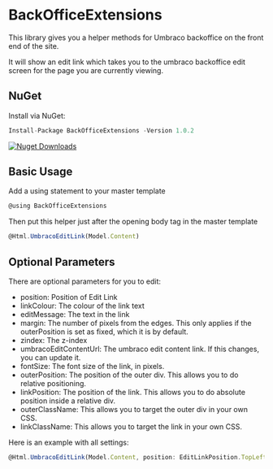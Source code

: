 # BackOfficeExtensions
This library gives you a helper methods for Umbraco backoffice on the front end of the site.

It will show an edit link which takes you to the umbraco backoffice edit screen for the page you are currently viewing.

## NuGet

Install via NuGet:
```javascript
Install-Package BackOfficeExtensions -Version 1.0.2 
```

[![Nuget Downloads](https://img.shields.io/nuget/dt/BackOfficeExtensions.svg)](https://www.nuget.org/packages/BackOfficeExtensions)

## Basic Usage

Add a using statement to your master template

```javascript
@using BackOfficeExtensions
```

Then put this helper just after the opening body tag in the master template

```javascript
@Html.UmbracoEditLink(Model.Content)
```

## Optional Parameters

There are optional parameters for you to edit:
- position: Position of Edit Link
- linkColour: The colour of the link text
- editMessage: The text in the link
- margin: The number of pixels from the edges. This only applies if the outerPosition is set as fixed, which it is by default.
- zindex: The z-index
- umbracoEditContentUrl: The umbraco edit content link. If this changes, you can update it.
- fontSize: The font size of the link, in pixels.
- outerPosition: The position of the outer div. This allows you to do relative positioning.
- linkPosition: The position of the link. This allows you to do absolute position inside a relative div.
- outerClassName: This allows you to target the outer div in your own CSS.
- linkClassName: This allows you to target the link in your own CSS.


Here is an example with all settings:

```javascript
@Html.UmbracoEditLink(Model.Content, position: EditLinkPosition.TopLeft, linkColour: "#00aea2", editMessage: "Edit", margin: 10, zindex: 999, umbracoEditContentUrl: "/umbraco#/content/content/edit/", fontSize: 16, outerPosition: "fixed", linkPosition: "absolute", outerClassName: "edit-link-outer", linkClassName: "edit-link-inner")
```

